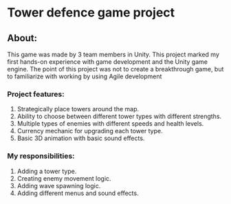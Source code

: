 # Tower defence game project

## About:
This game was made by 3 team members in Unity. This project marked my first hands-on experience with game development and the Unity game engine. The point of this project was not to create a breakthrough game, but to familiarize with working by using Agile development

### Project features:
1. Strategically place towers around the map.
2. Ability to choose between different tower types with different strengths.
3. Multiple types of enemies with different speeds and health levels.
4. Currency mechanic for upgrading each tower type.
5. Basic 3D animation with basic sound effects.

### My responsibilities:
1. Adding a tower type.
2. Creating enemy movement logic.
3. Adding wave spawning logic.
4. Adding different menus and sound effects.
